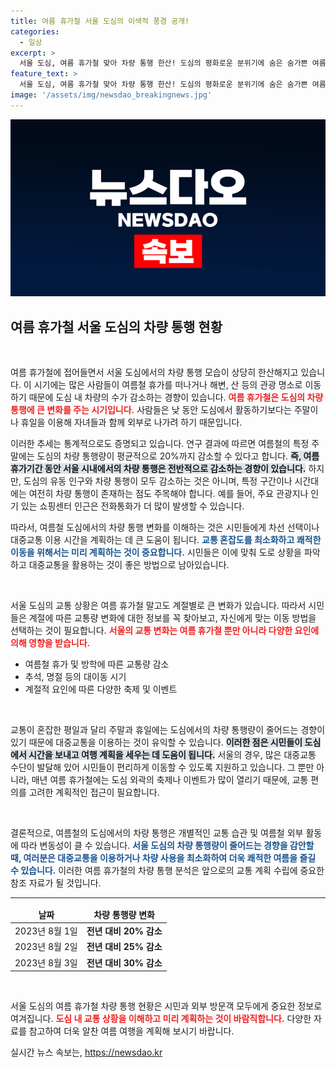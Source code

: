 ```yaml
---
title: 여름 휴가철 서울 도심의 이색적 풍경 공개!
categories:
  - 일상
excerpt: >
  서울 도심, 여름 휴가철 맞아 차량 통행 한산! 도심의 평화로운 분위기에 숨은 숨가쁜 여름 여행 이야기들을 확인해보세요!
feature_text: >
  서울 도심, 여름 휴가철 맞아 차량 통행 한산! 도심의 평화로운 분위기에 숨은 숨가쁜 여름 여행 이야기들을 확인해보세요!
image: '/assets/img/newsdao_breakingnews.jpg'
---
```


<p><img src="/assets/img/newsdao_breakingnews.jpg" alt="firstkoreanews 속보" /></p>

<h2 data-ke-size="size26">여름 휴가철 서울 도심의 차량 통행 현황</h2>

<p data-ke-size="size16">&nbsp;</p>

<p>여름 휴가철에 접어들면서 서울 도심에서의 차량 통행 모습이 상당히 한산해지고 있습니다. 이 시기에는 많은 사람들이 여름철 휴가를 떠나거나 해변, 산 등의 관광 명소로 이동하기 때문에 도심 내 차량의 수가 감소하는 경향이 있습니다. <b><span style="color: #ee2323;">여름 휴가철은 도심의 차량 통행에 큰 변화를 주는 시기입니다.</span></b> 사람들은 낮 동안 도심에서 활동하기보다는 주말이나 휴일을 이용해 자녀들과 함께 외부로 나가려 하기 때문입니다. </p>

<p>이러한 추세는 통계적으로도 증명되고 있습니다. 연구 결과에 따르면 여름철의 특정 주말에는 도심의 차량 통행량이 평균적으로 20%까지 감소할 수 있다고 합니다. <b><span style="background-color: #21538527;">즉, 여름 휴가기간 동안 서울 시내에서의 차량 통행은 전반적으로 감소하는 경향이 있습니다.</span></b> 하지만, 도심의 유동 인구와 차량 통행이 모두 감소하는 것은 아니며, 특정 구간이나 시간대에는 여전히 차량 통행이 존재하는 점도 주목해야 합니다. 예를 들어, 주요 관광지나 인기 있는 쇼핑센터 인근은 전화통화가 더 많이 발생할 수 있습니다.</p>

<p>따라서, 여름철 도심에서의 차량 통행 변화를 이해하는 것은 시민들에게 차선 선택이나 대중교통 이용 시간을 계획하는 데 큰 도움이 됩니다. <b><span style="color: #1a5490;">교통 혼잡도를 최소화하고 쾌적한 이동을 위해서는 미리 계획하는 것이 중요합니다.</span></b> 시민들은 이에 맞춰 도로 상황을 파악하고 대중교통을 활용하는 것이 좋은 방법으로 남아있습니다.</p>

<p data-ke-size="size16">&nbsp;</p>

<p>서울 도심의 교통 상황은 여름 휴가철 말고도 계절별로 큰 변화가 있습니다. 따라서 시민들은 계절에 따른 교통량 변화에 대한 정보를 꼭 찾아보고, 자신에게 맞는 이동 방법을 선택하는 것이 필요합니다. <b><span style="color: #ee2323;">서울의 교통 변화는 여름 휴가철 뿐만 아니라 다양한 요인에 의해 영향을 받습니다.</span></b></p>

<ul>
  <li>여름철 휴가 및 방학에 따른 교통량 감소</li>
  <li>추석, 명절 등의 대이동 시기</li>
  <li>계절적 요인에 따른 다양한 축제 및 이벤트</li>
</ul>

<p data-ke-size="size16">&nbsp;</p>

<p>교통이 혼잡한 평일과 달리 주말과 휴일에는 도심에서의 차량 통행량이 줄어드는 경향이 있기 때문에 대중교통을 이용하는 것이 유익할 수 있습니다. <b><span style="background-color: #21538527;">이러한 점은 시민들이 도심에서 시간을 보내고 여행 계획을 세우는 데 도움이 됩니다.</span></b> 서울의 경우, 많은 대중교통 수단이 발달해 있어 시민들이 편리하게 이동할 수 있도록 지원하고 있습니다. 그 뿐만 아니라, 매년 여름 휴가철에는 도심 외곽의 축제나 이벤트가 많이 열리기 때문에, 교통 편의를 고려한 계획적인 접근이 필요합니다. </p>

<p data-ke-size="size16">&nbsp;</p>

<p>결론적으로, 여름철의 도심에서의 차량 통행은 개별적인 교통 습관 및 여름철 외부 활동에 따라 변동성이 클 수 있습니다. <b><span style="color: #1a5490;">서울 도심의 차량 통행량이 줄어드는 경향을 감안할 때, 여러분은 대중교통을 이용하거나 차량 사용을 최소화하여 더욱 쾌적한 여름을 즐길 수 있습니다.</span></b> 이러한 여름 휴가철의 차량 통행 분석은 앞으로의 교통 계획 수립에 중요한 참조 자료가 될 것입니다.</p>

<hr>

<table>
  <thead>
    <tr>
      <td style="text-align: center; height: 17px;"><b>날짜</b></td>
      <td style="text-align: center; height: 17px;"><b>차량 통행량 변화</b></td>
    </tr>
  </thead>
  <tbody>
    <tr>
      <td style="text-align: center; height: 17px;">2023년 8월 1일</td>
      <td style="text-align: center; height: 17px;"><b>전년 대비 20% 감소</b></td>
    </tr>
    <tr>
      <td style="text-align: center; height: 17px;">2023년 8월 2일</td>
      <td style="text-align: center; height: 17px;"><b>전년 대비 25% 감소</b></td>
    </tr>
    <tr>
      <td style="text-align: center; height: 17px;">2023년 8월 3일</td>
      <td style="text-align: center; height: 17px;"><b>전년 대비 30% 감소</b></td>
    </tr>
  </tbody>
</table>

<p data-ke-size="size16">&nbsp;</p>

<p>서울 도심의 여름 휴가철 차량 통행 현황은 시민과 외부 방문객 모두에게 중요한 정보로 여겨집니다. <b><span style="color: #ee2323;">도심 내 교통 상황을 이해하고 미리 계획하는 것이 바람직합니다.</span></b> 다양한 자료를 참고하여 더욱 알찬 여름 여행을 계획해 보시기 바랍니다.</p>
실시간 뉴스 속보는, <a href="https://newsdao.kr" rel="dofollow">https://newsdao.kr</a>


